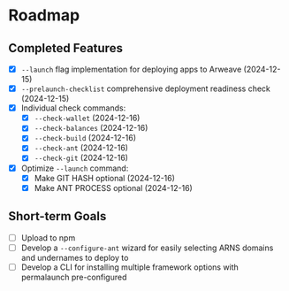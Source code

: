 # Roadmap

## Completed Features
- [x] `--launch` flag implementation for deploying apps to Arweave (2024-12-15)
- [x] `--prelaunch-checklist` comprehensive deployment readiness check (2024-12-15)
- [x] Individual check commands:
  - [x] `--check-wallet` (2024-12-16)
  - [x] `--check-balances` (2024-12-16)
  - [x] `--check-build` (2024-12-16)
  - [x] `--check-ant` (2024-12-16)
  - [x] `--check-git` (2024-12-16)
- [x] Optimize `--launch` command:
  - [x] Make GIT HASH optional (2024-12-16)
  - [x] Make ANT PROCESS optional (2024-12-16)

## Short-term Goals
- [ ] Upload to npm
- [ ] Develop a `--configure-ant` wizard for easily selecting ARNS domains and undernames to deploy to
- [ ] Develop a CLI for installing multiple framework options with permalaunch pre-configured